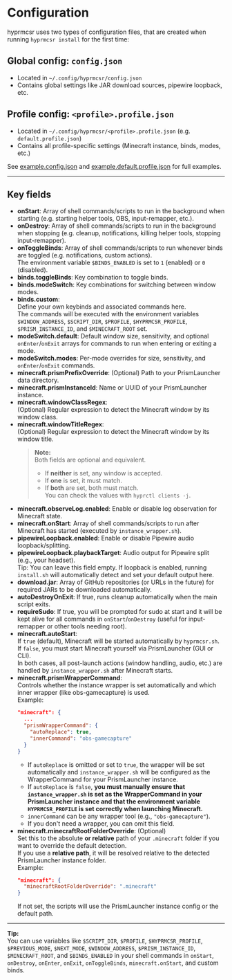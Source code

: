 # Configuration

hyprmcsr uses two types of configuration files, that are created when running `hyprmcsr install` for the first time:

## Global config: `config.json`

- Located in `~/.config/hyprmcsr/config.json`
- Contains global settings like JAR download sources, pipewire loopback, etc.

## Profile config: `<profile>.profile.json`

- Located in `~/.config/hyprmcsr/<profile>.profile.json` (e.g. `default.profile.json`)
- Contains all profile-specific settings (Minecraft instance, binds, modes, etc.)

See [example.config.json](../example.config.json) and [example.default.profile.json](../example.default.profile.json) for full examples.

---

## Key fields

- **onStart**: Array of shell commands/scripts to run in the background when starting (e.g. starting helper tools, OBS, input-remapper, etc.).
- **onDestroy**: Array of shell commands/scripts to run in the background when stopping (e.g. cleanup, notifications, killing helper tools, stopping input-remapper).
- **onToggleBinds**: Array of shell commands/scripts to run whenever binds are toggled (e.g. notifications, custom actions).  
  The environment variable `$BINDS_ENABLED` is set to `1` (enabled) or `0` (disabled).
- **binds.toggleBinds**: Key combination to toggle binds.
- **binds.modeSwitch**: Key combinations for switching between window modes.
- **binds.custom**:  
  Define your own keybinds and associated commands here.  
  The commands will be executed with the environment variables `$WINDOW_ADDRESS`, `$SCRIPT_DIR`, `$PROFILE`, `$HYPRMCSR_PROFILE`, `$PRISM_INSTANCE_ID`, and `$MINECRAFT_ROOT` set.
- **modeSwitch.default**: Default window size, sensitivity, and optional `onEnter`/`onExit` arrays for commands to run when entering or exiting a mode.
- **modeSwitch.modes**: Per-mode overrides for size, sensitivity, and `onEnter`/`onExit` commands.
- **minecraft.prismPrefixOverride**: (Optional) Path to your PrismLauncher data directory.
- **minecraft.prismInstanceId**: Name or UUID of your PrismLauncher instance.
- **minecraft.windowClassRegex**:  
  (Optional) Regular expression to detect the Minecraft window by its window class.
- **minecraft.windowTitleRegex**:  
  (Optional) Regular expression to detect the Minecraft window by its window title.
  > **Note:**  
  > Both fields are optional and equivalent.
  >
  > - If **neither** is set, any window is accepted.
  > - If **one** is set, it must match.
  > - If **both** are set, both must match.  
  >   You can check the values with `hyprctl clients -j`.
- **minecraft.observeLog.enabled**: Enable or disable log observation for Minecraft state.
- **minecraft.onStart**: Array of shell commands/scripts to run after Minecraft has started (executed by `instance_wrapper.sh`).
- **pipewireLoopback.enabled**: Enable or disable Pipewire audio loopback/splitting.
- **pipewireLoopback.playbackTarget**: Audio output for Pipewire split (e.g., your headset).  
  Tip: You can leave this field empty. If loopback is enabled, running `install.sh` will automatically detect and set your default output here.
- **download.jar**: Array of GitHub repositories (or URLs in the future) for required JARs to be downloaded automatically.
- **autoDestroyOnExit**: If true, runs cleanup automatically when the main script exits.
- **requireSudo**: If true, you will be prompted for sudo at start and it will be kept alive for all commands in `onStart`/`onDestroy` (useful for input-remapper or other tools needing root).
- **minecraft.autoStart**:  
  If `true` (default), Minecraft will be started automatically by `hyprmcsr.sh`.  
  If `false`, you must start Minecraft yourself via PrismLauncher (GUI or CLI).  
  In both cases, all post-launch actions (window handling, audio, etc.) are handled by `instance_wrapper.sh` after Minecraft starts.
- **minecraft.prismWrapperCommand**:  
  Controls whether the instance wrapper is set automatically and which inner wrapper (like obs-gamecapture) is used.  
  Example:
  ```json
  "minecraft": {
    ...
    "prismWrapperCommand": {
      "autoReplace": true,
      "innerCommand": "obs-gamecapture"
    }
  }
  ```
  - If `autoReplace` is omitted or set to `true`, the wrapper will be set automatically and `instance_wrapper.sh` will be configured as the WrapperCommand for your PrismLauncher instance.
  - If `autoReplace` is `false`, **you must manually ensure that `instance_wrapper.sh` is set as the WrapperCommand in your PrismLauncher instance and that the environment variable `HYPRMCSR_PROFILE` is set correctly when launching Minecraft.**
  - `innerCommand` can be any wrapper tool (e.g., `"obs-gamecapture"`).
  - If you don't need a wrapper, you can omit this field.
- **minecraft.minecraftRootFolderOverride**: (Optional)  
  Set this to the absolute **or relative** path of your `.minecraft` folder if you want to override the default detection.  
  If you use a **relative path**, it will be resolved relative to the detected PrismLauncher instance folder.  
  Example:
  ```json
  "minecraft": {
    "minecraftRootFolderOverride": ".minecraft"
  }
  ```
  If not set, the scripts will use the PrismLauncher instance config or the default path.

---

**Tip:**  
You can use variables like `$SCRIPT_DIR`, `$PROFILE`, `$HYPRMCSR_PROFILE`, `$PREVIOUS_MODE`, `$NEXT_MODE`, `$WINDOW_ADDRESS`, `$PRISM_INSTANCE_ID`, `$MINECRAFT_ROOT`, and `$BINDS_ENABLED` in your shell commands in `onStart`, `onDestroy`, `onEnter`, `onExit`, `onToggleBinds`, `minecraft.onStart`, and custom binds.

